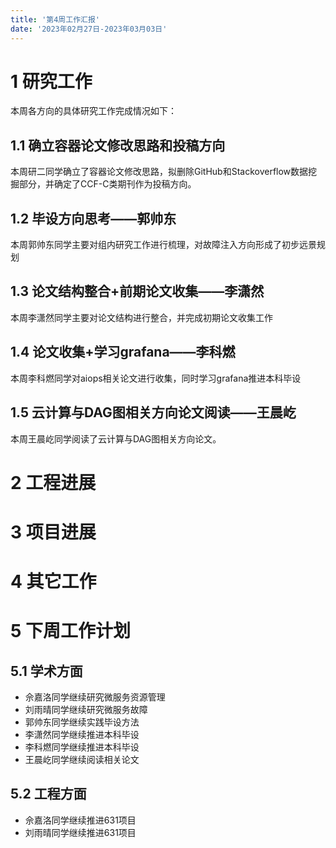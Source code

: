 ```yaml
---
title: '第4周工作汇报'
date: '2023年02月27日-2023年03月03日'
---
```


<!-- 只允许使用一级标题和二级标题 -->

# 1 研究工作

本周各方向的具体研究工作完成情况如下：

## 1.1 确立容器论文修改思路和投稿方向

本周研二同学确立了容器论文修改思路，拟删除GitHub和Stackoverflow数据挖掘部分，并确定了CCF-C类期刊作为投稿方向。

## 1.2 毕设方向思考——郭帅东

本周郭帅东同学主要对组内研究工作进行梳理，对故障注入方向形成了初步远景规划

## 1.3 论文结构整合+前期论文收集——李潇然

本周李潇然同学主要对论文结构进行整合，并完成初期论文收集工作

## 1.4 论文收集+学习grafana——李科燃

本周李科燃同学对aiops相关论文进行收集，同时学习grafana推进本科毕设

## 1.5 云计算与DAG图相关方向论文阅读——王晨屹

本周王晨屹同学阅读了云计算与DAG图相关方向论文。

# 2 工程进展

# 3 项目进展

# 4 其它工作

# 5 下周工作计划

## 5.1 学术方面

+ 佘嘉洛同学继续研究微服务资源管理
+ 刘雨晴同学继续研究微服务故障
+ 郭帅东同学继续实践毕设方法
+ 李潇然同学继续推进本科毕设
+ 李科燃同学继续推进本科毕设
+ 王晨屹同学继续阅读相关论文

## 5.2 工程方面

+ 佘嘉洛同学继续推进631项目
+ 刘雨晴同学继续推进631项目
